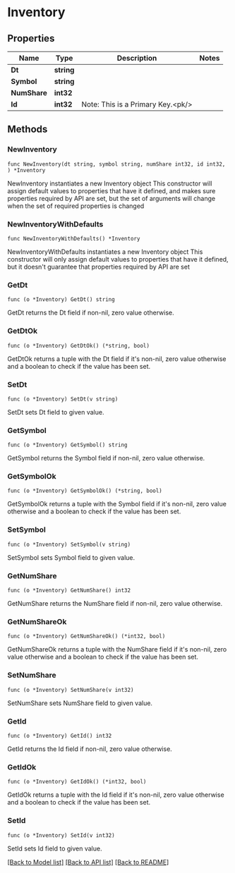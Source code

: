 # Inventory

## Properties

Name | Type | Description | Notes
------------ | ------------- | ------------- | -------------
**Dt** | **string** |  | 
**Symbol** | **string** |  | 
**NumShare** | **int32** |  | 
**Id** | **int32** | Note: This is a Primary Key.&lt;pk/&gt; | 

## Methods

### NewInventory

`func NewInventory(dt string, symbol string, numShare int32, id int32, ) *Inventory`

NewInventory instantiates a new Inventory object
This constructor will assign default values to properties that have it defined,
and makes sure properties required by API are set, but the set of arguments
will change when the set of required properties is changed

### NewInventoryWithDefaults

`func NewInventoryWithDefaults() *Inventory`

NewInventoryWithDefaults instantiates a new Inventory object
This constructor will only assign default values to properties that have it defined,
but it doesn't guarantee that properties required by API are set

### GetDt

`func (o *Inventory) GetDt() string`

GetDt returns the Dt field if non-nil, zero value otherwise.

### GetDtOk

`func (o *Inventory) GetDtOk() (*string, bool)`

GetDtOk returns a tuple with the Dt field if it's non-nil, zero value otherwise
and a boolean to check if the value has been set.

### SetDt

`func (o *Inventory) SetDt(v string)`

SetDt sets Dt field to given value.


### GetSymbol

`func (o *Inventory) GetSymbol() string`

GetSymbol returns the Symbol field if non-nil, zero value otherwise.

### GetSymbolOk

`func (o *Inventory) GetSymbolOk() (*string, bool)`

GetSymbolOk returns a tuple with the Symbol field if it's non-nil, zero value otherwise
and a boolean to check if the value has been set.

### SetSymbol

`func (o *Inventory) SetSymbol(v string)`

SetSymbol sets Symbol field to given value.


### GetNumShare

`func (o *Inventory) GetNumShare() int32`

GetNumShare returns the NumShare field if non-nil, zero value otherwise.

### GetNumShareOk

`func (o *Inventory) GetNumShareOk() (*int32, bool)`

GetNumShareOk returns a tuple with the NumShare field if it's non-nil, zero value otherwise
and a boolean to check if the value has been set.

### SetNumShare

`func (o *Inventory) SetNumShare(v int32)`

SetNumShare sets NumShare field to given value.


### GetId

`func (o *Inventory) GetId() int32`

GetId returns the Id field if non-nil, zero value otherwise.

### GetIdOk

`func (o *Inventory) GetIdOk() (*int32, bool)`

GetIdOk returns a tuple with the Id field if it's non-nil, zero value otherwise
and a boolean to check if the value has been set.

### SetId

`func (o *Inventory) SetId(v int32)`

SetId sets Id field to given value.



[[Back to Model list]](../README.md#documentation-for-models) [[Back to API list]](../README.md#documentation-for-api-endpoints) [[Back to README]](../README.md)


